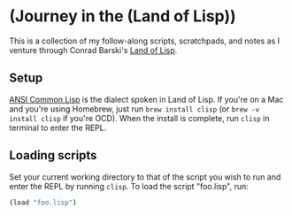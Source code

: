 (Journey in the (Land of Lisp))
============

This is a collection of my follow-along scripts, scratchpads, and notes as I venture through Conrad Barski's
[Land of Lisp](http://landoflisp.com/).

## Setup
[ANSI Common Lisp](http://www.lispworks.com/documentation/HyperSpec/Front/Contents.htm) is the dialect spoken in Land of Lisp.
If you're on a Mac and you're using Homebrew, just run `brew install clisp` (or `brew -v install clisp` if you're OCD).
When the install is complete, run `clisp` in terminal to enter the REPL.

## Loading scripts
Set your current working directory to that of the script you wish to run and enter the REPL by running `clisp`.
To load the script "foo.lisp", run:

```bash
(load "foo.lisp")
```
